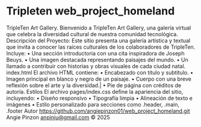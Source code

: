 # Tripleten web_project_homeland

TripleTen Art Gallery.
Bienvenido a TripleTen Art Gallery, una galería virtual que celebra la diversidad cultural de nuestra comunidad tecnológica.
Descripción del Proyecto:
Este sitio presenta una galería artística y textual que invita a conocer las raíces culturales de los colaboradores de TripleTen. Incluye:
• Una sección introductoria con una cita inspiradora de Joseph Beuys.
• Una imagen destacada representando paisajes del mundo.
• Un llamado a contribuir con historias y obras visuales de cada ciudad natal.
index.html
El archivo HTML contiene:
• Encabezado con título y subtítulo.
• Imagen principal en blanco y negro de un paisaje.
• Cuerpo con una breve reflexión sobre el arte y la diversidad.|
• Pie de página con créditos de autoría.
Estilos
El archivo pages/index.css define la apariencia del sitio, incluyendo:
• Diseño responsivo
• Tipografía limpia
• Alineación de texto e imágenes
• Estilo personalizado para secciones como .header, .main, .footer
Autor
https://github.com/angiepinzon01/web_project_homeland.git
Angie Pinzon
anpinju@gmail.com
© 2025
